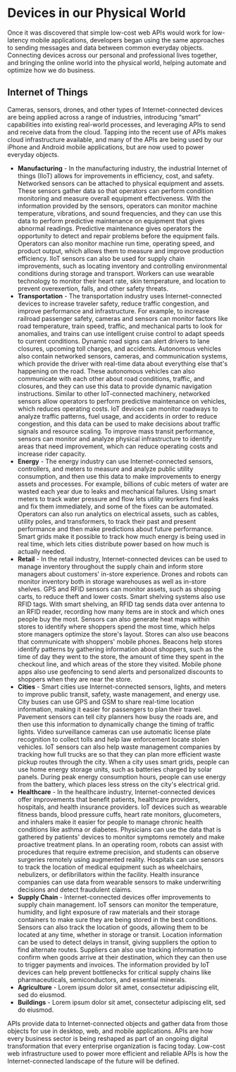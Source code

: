 # Devices in our Physical World
Once it was discovered that simple low-cost web APIs would work for low-latency mobile applications, developers began using the same approaches to sending messages and data between common everyday objects. Connecting devices across our personal and professional lives together, and bringing the online world into the physical world, helping automate and optimize how we do business.

## Internet of Things
Cameras, sensors, drones, and other types of Internet-connected devices are being applied across a range of industries, introducing “smart” capabilities into existing real-world processes, and leveraging APIs to send and receive data from the cloud. Tapping into the recent use of APIs makes cloud infrastructure available, and many of the APIs are being used by our iPhone and Android mobile applications, but are now used to power everyday objects.

- **Manufacturing** - In the manufacturing industry, the industrial Internet of things (IIoT) allows for improvements in efficiency, cost, and safety. Networked sensors can be attached to physical equipment and assets. These sensors gather data so that operators can perform condition monitoring and measure overall equipment effectiveness. With the information provided by the sensors, operators can monitor machine temperature, vibrations, and sound frequencies, and they can use this data to perform predictive maintenance on equipment that gives abnormal readings. Predictive maintenance gives operators the opportunity to detect and repair problems before the equipment fails. Operators can also monitor machine run time, operating speed, and product output, which allows them to measure and improve production efficiency. IIoT sensors can also be used for supply chain improvements, such as locating inventory and controlling environmental conditions during storage and transport. Workers can use wearable technology to monitor their heart rate, skin temperature, and location to prevent overexertion, falls, and other safety threats.
- **Transportation** - The transportation industry uses Internet-connected devices to increase traveler safety, reduce traffic congestion, and improve performance and infrastructure. For example, to increase railroad passenger safety, cameras and sensors can monitor factors like road temperature, train speed, traffic, and mechanical parts to look for anomalies, and trains can use intelligent cruise control to adapt speeds to current conditions. Dynamic road signs can alert drivers to lane closures, upcoming toll charges, and accidents. Autonomous vehicles also contain networked sensors, cameras, and communication systems, which provide the driver with real-time data about everything else that's happening on the road. These autonomous vehicles can also communicate with each other about road conditions, traffic, and closures, and they can use this data to provide dynamic navigation instructions. Similar to other IoT-connected machinery, networked sensors allow operators to perform predictive maintenance on vehicles, which reduces operating costs. IoT devices can monitor roadways to analyze traffic patterns, fuel usage, and accidents in order to reduce congestion, and this data can be used to make decisions about traffic signals and resource scaling. To improve mass transit performance, sensors can monitor and analyze physical infrastructure to identify areas that need improvement, which can reduce operating costs and increase rider capacity.
- **Energy** - The energy industry can use Internet-connected sensors, controllers, and meters to measure and analyze public utility consumption, and then use this data to make improvements to energy assets and processes. For example, billions of cubic meters of water are wasted each year due to leaks and mechanical failures. Using smart meters to track water pressure and flow lets utility workers find leaks and fix them immediately, and some of the fixes can be automated. Operators can also run analytics on electrical assets, such as cables, utility poles, and transformers, to track their past and present performance and then make predictions about future performance. Smart grids make it possible to track how much energy is being used in real time, which lets cities distribute power based on how much is actually needed.
- **Retail** - In the retail industry, Internet-connected devices can be used to manage inventory throughout the supply chain and inform store managers about customers' in-store experience. Drones and robots can monitor inventory both in storage warehouses as well as in-store shelves. GPS and RFID sensors can monitor assets, such as shopping carts, to reduce theft and lower costs. Smart shelving systems also use RFID tags. With smart shelving, an RFID tag sends data over antenna to an RFID reader, recording how many items are in stock and which ones people buy the most. Sensors can also generate heat maps within stores to identify where shoppers spend the most time, which helps store managers optimize the store's layout. Stores can also use beacons that communicate with shoppers' mobile phones. Beacons help stores identify patterns by gathering information about shoppers, such as the time of day they went to the store, the amount of time they spent in the checkout line, and which areas of the store they visited. Mobile phone apps also use geofencing to send alerts and personalized discounts to shoppers when they are near the store.
- **Cities** - Smart cities use Internet-connected sensors, lights, and meters to improve public transit, safety, waste management, and energy use. City buses can use GPS and GSM to share real-time location information, making it easier for passengers to plan their travel. Pavement sensors can tell city planners how busy the roads are, and then use this information to dynamically change the timing of traffic lights. Video surveillance cameras can use automatic license plate recognition to collect tolls and help law enforcement locate stolen vehicles. IoT sensors can also help waste management companies by tracking how full trucks are so that they can plan more efficient waste pickup routes through the city. When a city uses smart grids, people can use home energy storage units, such as batteries charged by solar panels. During peak energy consumption hours, people can use energy from the battery, which places less stress on the city's electrical grid.
- **Healthcare** - In the healthcare industry, Internet-connected devices offer improvements that benefit patients, healthcare providers, hospitals, and health insurance providers. IoT devices such as wearable fitness bands, blood pressure cuffs, heart rate monitors, glucometers, and inhalers make it easier for people to manage chronic health conditions like asthma or diabetes. Physicians can use the data that is gathered by patients' devices to monitor symptoms remotely and make proactive treatment plans. In an operating room, robots can assist with procedures that require extreme precision, and students can observe surgeries remotely using augmented reality. Hospitals can use sensors to track the location of medical equipment such as wheelchairs, nebulizers, or defibrillators within the facility. Health insurance companies can use data from wearable sensors to make underwriting decisions and detect fraudulent claims.
- **Supply Chain** - Internet-connected devices offer improvements to supply chain management. IoT sensors can monitor the temperature, humidity, and light exposure of raw materials and their storage containers to make sure they are being stored in the best conditions. Sensors can also track the location of goods, allowing them to be located at any time, whether in storage or transit. Location information can be used to detect delays in transit, giving suppliers the option to find alternate routes. Suppliers can also use tracking information to confirm when goods arrive at their destination, which they can then use to trigger payments and invoices. The information provided by IoT devices can help prevent bottlenecks for critical supply chains like pharmaceuticals, semiconductors, and essential minerals.
- **Agriculture** - Lorem ipsum dolor sit amet, consectetur adipiscing elit, sed do eiusmod.
- **Buildings** - Lorem ipsum dolor sit amet, consectetur adipiscing elit, sed do eiusmod.

APIs provide data to Internet-connected objects and gather data from those objects for use in desktop, web, and mobile applications. APIs are how every business sector is being reshaped as part of an ongoing digital transformation that every enterprise organization is facing today. Low-cost web infrastructure used to power more efficient and reliable APIs is how the Internet-connected landscape of the future will be defined.

